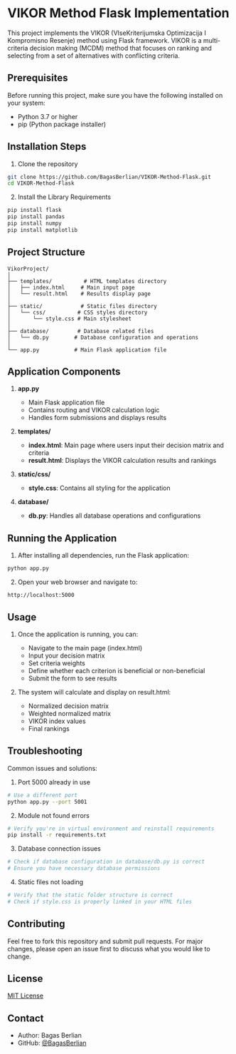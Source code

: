 # VIKOR Method Flask Implementation

This project implements the VIKOR (VIseKriterijumska Optimizacija I Kompromisno Resenje) method using Flask framework. VIKOR is a multi-criteria decision making (MCDM) method that focuses on ranking and selecting from a set of alternatives with conflicting criteria.

## Prerequisites

Before running this project, make sure you have the following installed on your system:

- Python 3.7 or higher
- pip (Python package installer)

## Installation Steps

1. Clone the repository

```bash
git clone https://github.com/BagasBerlian/VIKOR-Method-Flask.git
cd VIKOR-Method-Flask
```

2. Install the Library Requirements

```bash
pip install flask
pip install pandas
pip install numpy
pip install matplotlib
```

## Project Structure

```
VikorProject/
│
├── templates/          # HTML templates directory
│   ├── index.html     # Main input page
│   └── result.html    # Results display page
│
├── static/            # Static files directory
│   └── css/          # CSS styles directory
│       └── style.css # Main stylesheet
│
├── database/         # Database related files
│   └── db.py        # Database configuration and operations
│
└── app.py           # Main Flask application file
```

## Application Components

1. **app.py**

   - Main Flask application file
   - Contains routing and VIKOR calculation logic
   - Handles form submissions and displays results

2. **templates/**

   - **index.html**: Main page where users input their decision matrix and criteria
   - **result.html**: Displays the VIKOR calculation results and rankings

3. **static/css/**

   - **style.css**: Contains all styling for the application

4. **database/**
   - **db.py**: Handles all database operations and configurations

## Running the Application

1. After installing all dependencies, run the Flask application:

```bash
python app.py
```

2. Open your web browser and navigate to:

```
http://localhost:5000
```

## Usage

1. Once the application is running, you can:

   - Navigate to the main page (index.html)
   - Input your decision matrix
   - Set criteria weights
   - Define whether each criterion is beneficial or non-beneficial
   - Submit the form to see results

2. The system will calculate and display on result.html:
   - Normalized decision matrix
   - Weighted normalized matrix
   - VIKOR index values
   - Final rankings

## Troubleshooting

Common issues and solutions:

1. Port 5000 already in use

```bash
# Use a different port
python app.py --port 5001
```

2. Module not found errors

```bash
# Verify you're in virtual environment and reinstall requirements
pip install -r requirements.txt
```

3. Database connection issues

```bash
# Check if database configuration in database/db.py is correct
# Ensure you have necessary database permissions
```

4. Static files not loading

```bash
# Verify that the static folder structure is correct
# Check if style.css is properly linked in your HTML files
```

## Contributing

Feel free to fork this repository and submit pull requests. For major changes, please open an issue first to discuss what you would like to change.

## License

[MIT License](https://opensource.org/licenses/MIT)

## Contact

- Author: Bagas Berlian
- GitHub: [@BagasBerlian](https://github.com/BagasBerlian)
